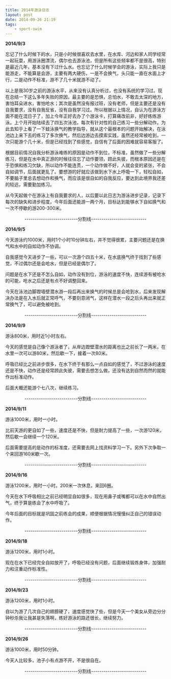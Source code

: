 ```yaml
--- 
title: 2014年游泳日志
layout: post
date: 2014-09-26 21:19
tags: 
    - sport-swim
---
```

**2014/9/3**

忘记了什么时候下的水，只是小时候很喜欢去水里，在水库、河边和家人同学经常一起玩耍，用游泳圈漂流，偶尔也去游泳池，但是所有这些频率都不是很高，特别是最近几年，基本没有下过什么水。也忘记了什么时候学会的游泳，实际上我只是能游走，不能算是会游，主要有两大硬伤，一是不会换气，头只能一直在水面上才行，二是动作不标准，游不了几十米就游不动了。

以上是我30岁之前的游泳水平，从来没有认真分析过，也没有系统的学习过。现在总结一下这么多年失败的原因，最主要的是恐惧，总怕水，不敢去太深的地方，害怕耳朵进水，害怕呛水；其次是虽然没有报过班，没有老师，但是主要还是没有自我要求，没有自我反省，没有自我学习过。所以根据以上情况，自认为在游泳方面不能在混日子了，加上今年正好去办了个游泳卡，打算痛改前非，好好练练游泳。上个月开始陆续去了四五次泳池，每次有针对性的自己练习一些分解动作。为此去知乎上看了一下蛙泳换气的教学指导，就从这个最根本的问题开始解决，在泳池边上来下去的练习了多次换气，然后边游边去摸索实践，虽然还经常被呛到，一次只能游个几十米，但是已经找到了些感觉，自信有了后面的困难就容易客服了。

根据目前情况自我分析游泳难练的原因是动作不到位，不标准，虽然做了一些分解练习，但是在水中真正游的时候往往忘了动作要领，顾此失彼，而根本原因还是在于恐惧和练习欠缺，所以动作不能连贯，一个动作做不好，人就会变的紧张，不会自如调节，后面就更乱了。要想游的好就应该做到水下水上呼吸一下，轻松自如，不要脑子里总去想动作和换气，而应该是很自如的自我反应，要达到此境界我还差的较远，需要勤加练习。

从今天起做个在游泳上有自我要求的人，以后要以此日志为游泳进步记录，记录下每次的缺失和进步程度，今年后面还能游一两个月，目标达到能够水下自如换气和一次不停歇的游200-300米。

<center>
--------------------------分割线---------------------------
</center>

**2014/9/5**

今天游泳约1000米，用时1个小时10分钟左右，并不觉得很累，主要问题还是在换气和水中的自如动作不协调。

自我感觉今天进步了一些，可以一次游个四五十米，在水底换气终于找到了些感觉，不过偶尔还是会呛水，但是已经是偶尔了。

问题是在水下还是不怎么自如，动作没有到位，游泳的速度不快，连续游有被呛水的可能，呛水之后还是有点不好调整回来。

今天在泳池边脚蹬墙壁潜水游一段后再出来换气的时候总是会呛到水，后来发现解决办法是在入水后就正常呼气，不要刻意闭气，这样在潜水一段之后头再出来就正常换气了，可以避免被呛到。

<center>
--------------------------分割线---------------------------
</center>

**2014/9/9**

游泳800米，用时近1小时左右。

今天的感觉是自己像个游泳者了，从岸边蹬壁潜水的距离也比之前长了一两米，在水里一次可以游80米，然后歇一下，接着一次80米。

呼吸已经比之前进步很多，在水下终于有那么一点自如的感觉了，不过游泳的速度还是不快，动作还是经常顾此失彼，需要去想怎么做，还没有达到自然而然的就能作出标准动作。

后面大概还能游个七八次，继续练习。

<center>
--------------------------分割线---------------------------
</center>

**2014/9/11**

游泳1000米，用时一小时。

比前天游的更自如了一些，速度还是不快，但是耐力提高了一些，一次游120米，然后歇一会继续一个120米。

后面需要提高的是动作的标准度，还需要去网上找资料学习一下。另外下次争取一个来回游160米歇一次。


<center>
--------------------------分割线---------------------------
</center>

**2014/9/16**

游泳1200米，用时一小时。200米一次休息，来回6圈。

今天在水下呼吸相比之前已经明显自如很多，现在用鼻子或嘴都可以在水中自然出气，终于算是练会了水中呼吸了。

今年后面的目标就是巩固之前练会的成果，顺便根据情况慢慢纠正自己的错误动作。

<center>
--------------------------分割线---------------------------
</center>

**2014/9/18**

游泳1200米，用时1小时。

现在在水下已经完全自如放开了，呼吸已经没有问题，后面继续锻炼身体，加强耐力和注重动作标准性。

<center>
--------------------------分割线---------------------------
</center>

**2014/9/23**

游泳1200米，用时1小时。

自以为游了几次自己的翅膀硬了，速度感觉快了些，但是今天一个美女从旁边分分钟秒杀我让我甚是失落啊，练好游泳的路还很长，继续努力。

<center>
--------------------------分割线---------------------------
</center>

**2014/9/26**

游泳1000米，用时50分钟。

今天人比较多，池子小有点游不开，不是很自在。

<center>
--------------------------分割线---------------------------
</center>




